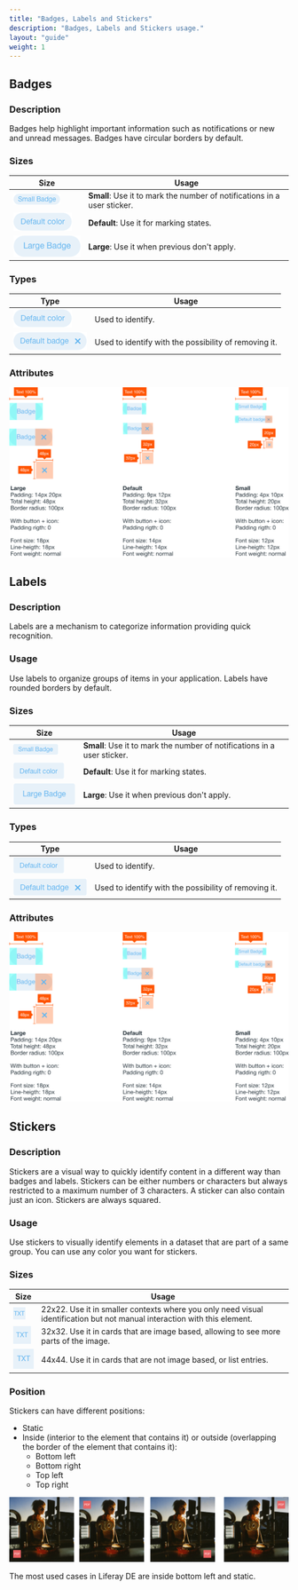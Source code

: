 ```yaml
---
title: "Badges, Labels and Stickers"
description: "Badges, Labels and Stickers usage."
layout: "guide"
weight: 1
---
```


## Badges

### Description

Badges help highlight important information such as notifications or new and unread messages. Badges have circular borders by default.

### Sizes

| Size | Usage |
| ---- | ----- |
| ![small size default color badge](../../../images/badgeSmallDefault.png) | **Small**: Use it to mark the number of notifications in a user sticker. |
| ![defualt size default color badge](../../../images/badgeDefaultDefault.png) | **Default**: Use it for marking states. |
| ![large size default color badge](../../../images/badgeLargeDefault.png) | **Large**: Use it when previous don't apply. |

### Types

| Type | Usage |
| ---- | ----- |
| ![defualt size default color badge](../../../images/badgeDefaultDefault.png) | Used to identify.|
| ![defualt size default color close option badge](../../../images/badgeCloseDefaultDefault.png) | Used to identify with the possibility of removing it.|

### Attributes

![badge attributtes](../../../images/badgesAttributes.png)

## Labels

### Description

Labels are a mechanism to categorize information providing quick recognition.

### Usage
Use labels to organize groups of items in your application. Labels have rounded borders by default.

### Sizes

| Size | Usage |
| ---- | ----- |
| ![small size default color label](../../../images/labelSmallDefault.png) | **Small**: Use it to mark the number of notifications in a user sticker. |
| ![defualt size default color label](../../../images/labelDefaultDefault.png) | **Default**: Use it for marking states. |
| ![large size default color label](../../../images/labelLargeDefault.png) | **Large**: Use it when previous don't apply. |

### Types

| Type | Usage |
| ---- | ----- |
| ![defualt size default color label](../../../images/labelDefaultDefault.png) | Used to identify.|
| ![defualt size default color close option label](../../../images/labelCloseDefaultDefault.png) | Used to identify with the possibility of removing it.|

### Attributes

![badge attributtes](../../../images/badgesAttributes.png)

## Stickers

### Description

Stickers are a visual way to quickly identify content in a different way than badges and labels. Stickers can be either numbers or characters but always restricted to a maximum number of 3 characters. A sticker can also contain just an icon. Stickers are always squared.

### Usage
Use stickers to visually identify elements in a dataset that are part of a same group. You can use any color you want for stickers.

### Sizes

| Size | Usage |
| ---- | ----- |
| ![small size default color sticker](../../../images/stickerSquaredSmall.png) | 22x22. Use it in smaller contexts where you only need visual identification but not manual interaction with this element. |
| ![defualt size default color sticker](../../../images/stickerSquaredDefault.png) | 32x32. Use it in cards that are image based, allowing to see more parts of the image. |
| ![large size default color sticker](../../../images/stickerSquaredLarge.png) | 44x44. Use it in cards that are not image based, or list entries. |

### Position
Stickers can have different positions:
* Static
* Inside (interior to the element that contains it) or outside (overlapping the border of the element that contains it):
	* Bottom left
	* Bottom right
	* Top left
	* Top right

![sticker positions example](../../../images/stickerSample.png)

The most used cases in Liferay DE are inside bottom left and static.
